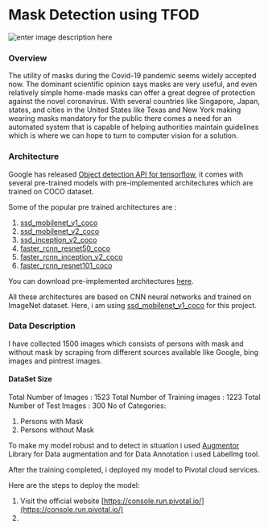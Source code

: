 # Mask Detection using TFOD

![enter image description here](https://d3lkc3n5th01x7.cloudfront.net/wp-content/uploads/2020/04/01023335/MaskDetection_Banner-1-1.png)

### Overview
The utility of masks during the Covid-19 pandemic seems widely accepted now. The dominant scientific opinion says masks are very useful, and even relatively simple home-made masks can offer a great degree of protection against the novel coronavirus. With several countries like Singapore, Japan, states, and cities in the United States like Texas and New York making wearing masks mandatory for the public there comes a need for an automated system that is capable of helping authorities maintain guidelines which is where we can hope to turn to computer vision for a solution.

### Architecture
Google has released [Object detection API for tensorflow](https://github.com/tensorflow/models/tree/master/research/object_detection), it comes with several pre-trained models with pre-implemented architectures which are trained on COCO dataset.

Some of the popular pre trained architectures are :

 1. [ssd_mobilenet_v1_coco](http://download.tensorflow.org/models/object_detection/ssd_mobilenet_v1_coco_2018_01_28.tar.gz)
 2. [ssd_mobilenet_v2_coco](http://download.tensorflow.org/models/object_detection/ssd_mobilenet_v2_coco_2018_03_29.tar.gz)
 3. [ssd_inception_v2_coco](http://download.tensorflow.org/models/object_detection/ssd_inception_v2_coco_2018_01_28.tar.gz)
 4. [faster_rcnn_resnet50_coco](http://download.tensorflow.org/models/object_detection/faster_rcnn_resnet50_coco_2018_01_28.tar.gz)
 5. [faster_rcnn_inception_v2_coco](http://download.tensorflow.org/models/object_detection/faster_rcnn_inception_v2_coco_2018_01_28.tar.gz)
 6. [faster_rcnn_resnet101_coco](http://download.tensorflow.org/models/object_detection/faster_rcnn_resnet101_coco_2018_01_28.tar.gz)
 
 You can download pre-implemented architectures [here](https://github.com/tensorflow/models/blob/master/research/object_detection/g3doc/detection_model_zoo.md).

All these architectures are based on CNN neural networks and trained on ImageNet dataset. Here, i am using [ssd_mobilenet_v1_coco](http://download.tensorflow.org/models/object_detection/ssd_mobilenet_v1_coco_2018_01_28.tar.gz) for this project.

### Data Description

I have collected 1500 images which consists of persons with mask and without mask by scraping from different sources available like Google, bing images and pintrest images.

#### DataSet Size

Total Number of Images : 1523
Total Number of Training images : 1223
Total Number of Test Images : 300
No of Categories:

 1. Persons with Mask
 2. Persons without Mask

To make my model robust and to detect in situation i used [Augmentor](https://github.com/mdbloice/Augmentor) Library for Data augmentation and for Data Annotation i used LabelImg tool.

After the training completed, i deployed my model to Pivotal cloud services.

Here are the steps to deploy the model:

 1. Visit the official website [https://console.run.pivotal.io/](https://console.run.pivotal.io/)
 2. 

